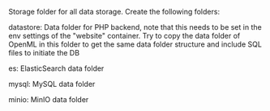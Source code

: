 Storage folder for all data storage. 
Create the following folders:

datastore:
Data folder for PHP backend, note that this needs to be set in the env settings of the "website" container. Try to copy the data folder of OpenML in this folder to get the same data folder structure and include SQL files to initiate the DB  

es: 
ElasticSearch data folder

mysql:
MySQL data folder

minio:
MinIO data folder